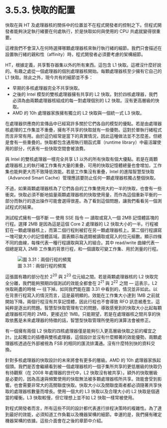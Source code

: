 # 3.5.3. 快取的配置

快取在與 HT 及處理器核的關係中的位置並不在程式開發者的控制之下。但程式開發者能夠決定執行緒要在何處執行，於是快取如何與使用的 CPU 共處就變得很重要。

這裡我們不會深入在何時選擇哪顆處理器核來執行執行緒的細節。我們只會描述在設置執行緒的親和性（affinity）時，程式開發者必須要考慮的架構細節。

HT，根據定義，共享暫存器集以外的所有東西。這包含 L1 快取。這裡沒什麼好說的。有趣之處從一個處理器的個別處理器核開始。每顆處理器核至少擁有它自己的 L1 快取。除此之外，現今共有的細節並不多：

* 早期的多核處理器完全不共享快取。
* 之後的 Intel 模型的雙核處理器擁有共享的 L2 快取。對於四核處理器，我們必須為由兩顆處理器核組成的每一對處理個別的 L2 快取。沒有更高層級的快取。
* AMD 的 10h 處理器家族擁有獨立的 L2 快取與一個統一式 L3 快取。

在處理器供應商的宣傳品中已經寫許多關於它們各自的模型的優點。若是由處理器核處理的工作集並不重疊，擁有不共享的快取就有一些優勢。這對於單執行緒程式而言非常有用。由於這仍經常是當下的真實情況，因此這種做法並不怎麼差。但總是會有一些重疊的。快取都包含通用執行期函式庫（runtime library）中最活躍使用的部分，代表有一些快取空間會被浪費。

與 Intel 的雙核處理器一樣完全共享 L1 以外的所有快取有個大優點。若是在兩顆處理器核上的執行緒工作集有大量的重疊，可用的快取記憶體總量也會增加，工作集也能夠更大而不致降低效能。若是工作集沒有重疊，Intel 的進階智慧型快取（Advanced Smart Cache）管理應該要防止任何一顆處理器核獨占整個快取。

不過，如果兩顆處理器核為了它們各自的工作集使用大約一半的快取，也會有一些衝突。快取必須不斷地掂量兩顆處理器核的快取使用量，而作為這個重新平衡的一部分而執行的逐出操作可能會選得很差。為了看到這個問題，讓我們看看另一個測試程式的結果。

測試程式擁有一個不斷 –– 使用 SSE 指令 –– 讀取或寫入一個 2MB 記憶體區塊的行程。選擇 2MB 是因為這是這個 Core 2 處理器的 L2 快取大小的一半。行程被釘在一顆處理器核上，而第二個行程則被釘在另一顆處理器核上。第二個行程讀寫一塊可變大小的記憶體區域。圖表顯示每週期被讀取或寫入的位元組數。顯示四條不同的曲線，每條代表一種行程讀取與寫入的組合。其中 read/write 曲線代表一個總是寫入 2MB 工作集的背景行程，和一個讀取可變工作集、用於測量的行程。

<figure>
  <img src="../../assets/figure-3.31.png" alt="圖 3.31：兩個行程的頻寬">
  <figcaption>圖 3.31：兩個行程的頻寬</figcaption>
</figure>

這張圖有趣的部分在於 2<sup>20</sup> 與 2<sup>23</sup> 位元組之間。若是兩顆處理器核的 L2 快取完全分離，我們能夠預期四個測試的效能全都會在 2<sup>21</sup> 與 2<sup>22</sup> 之間 –– 這表示，L2 快取耗盡的時候 –– 往下掉。如同我們能在圖 3.31 中看到的，情況並非如此。以在背景行程寫入的情況而言，這是最明顯的。效能在工作集大小達到 1MB 之前就開始下降。兩個行程沒有共享記憶體，因此行程也不會導致 RFO 訊息被產生。這純粹是逐出的問題。智慧型快取管理有它的問題，導致感覺到的快取大小比起每顆處理器核可用的 2MB，更接近於 1MB。只能期望，若是在處理器核之間共享的快取依舊是未來處理器的特徵的話，智慧型快取管理所使用的演算法會被修正。

有一個擁有兩個 L2 快取的四核處理器僅是能夠引入更高層級快取之前的權宜之計。比起獨立的插槽與雙核處理器，這個設計並沒有什麼顯著的效能優勢。兩顆處理器核透過在外部被視為 FSB 的相同的匯流排溝通。沒有什麼特別快的資料交換。

針對多核處理器的快取設計的未來將會有更多的層級。AMD 的 10h 處理器家族起個頭。我們是否會繼續看到被一個處理器核的一個子集所共享的更低層級的快取仍有待觀察（在 2008 年處理器的世代中，L2 快取沒有被共享）。額外的快取層級是必要的，因為高速與頻繁使用的快取無法被多顆處理器核所共享。效能會受到影響。也會需要非常大的高關聯度快取。快取大小以及關聯度兩者都必須隨著共享快取的處理器核數量而增長。使用一個大的 L3 快取以及合理大小的 L2 快取是個適當的權衡。L3 快取較慢，但它理想上並不如 L2 快取一樣常被使用。

對程式開發者而言，所有這些不同的設計都代表進行排程決策時的複雜性。為了達到最好的效能，必須知道工作負載以及機器架構的細節。幸運的是，我們擁有確定機器架構的依據。這些介面會在之後的章節中介紹。

